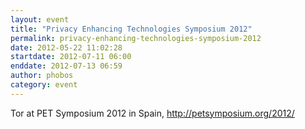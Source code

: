 ```yaml
---
layout: event
title: "Privacy Enhancing Technologies Symposium 2012"
permalink: privacy-enhancing-technologies-symposium-2012
date: 2012-05-22 11:02:28
startdate: 2012-07-11 06:00
enddate: 2012-07-13 06:59
author: phobos
category: event
---
```


Tor at PET Symposium 2012 in Spain, http://petsymposium.org/2012/
